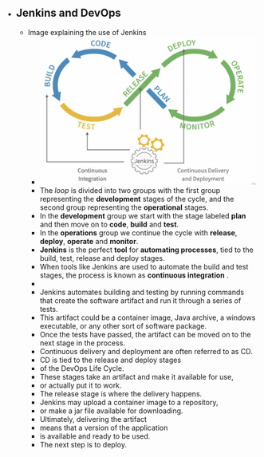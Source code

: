 - ## Jenkins and DevOps
	- Image explaining the use of Jenkins
		- ![image.png](../assets/image_1659967471696_0.png)
		- The *loop* is divided into two groups with the first group representing the **development** stages of the cycle, and the second group representing the **operational** stages.
		- In the **development** group we start with the stage labeled **plan** and then move on to **code**, **build** and **test**.
		- In the **operations** group we continue the cycle with **release**, **deploy**, **operate** and **monitor**.
		- **Jenkins** is the perfect **tool** for **automating processes**, tied to the build, test, release and deploy stages.
		- When tools like Jenkins are used to automate the build and test stages, the process is known as **continuous integration** .
		-
		- Jenkins automates building and testing by running commands that create the software artifact and run it through a series of tests.
		- This artifact could be a container image, Java archive, a windows executable, or any other sort of software package.
		- Once the tests have passed, the artifact can be moved on to the next stage in the process.
		- Continuous delivery and deployment are often referred to as CD.
		- CD is tied to the release and deploy stages
		- of the DevOps Life Cycle.
		- These stages take an artifact and make it available for use,
		- or actually put it to work.
		- The release stage is where the delivery happens.
		- Jenkins may upload a container image to a repository,
		- or make a jar file available for downloading.
		- Ultimately, delivering the artifact
		- means that a version of the application
		- is available and ready to be used.
		- The next step is to deploy.